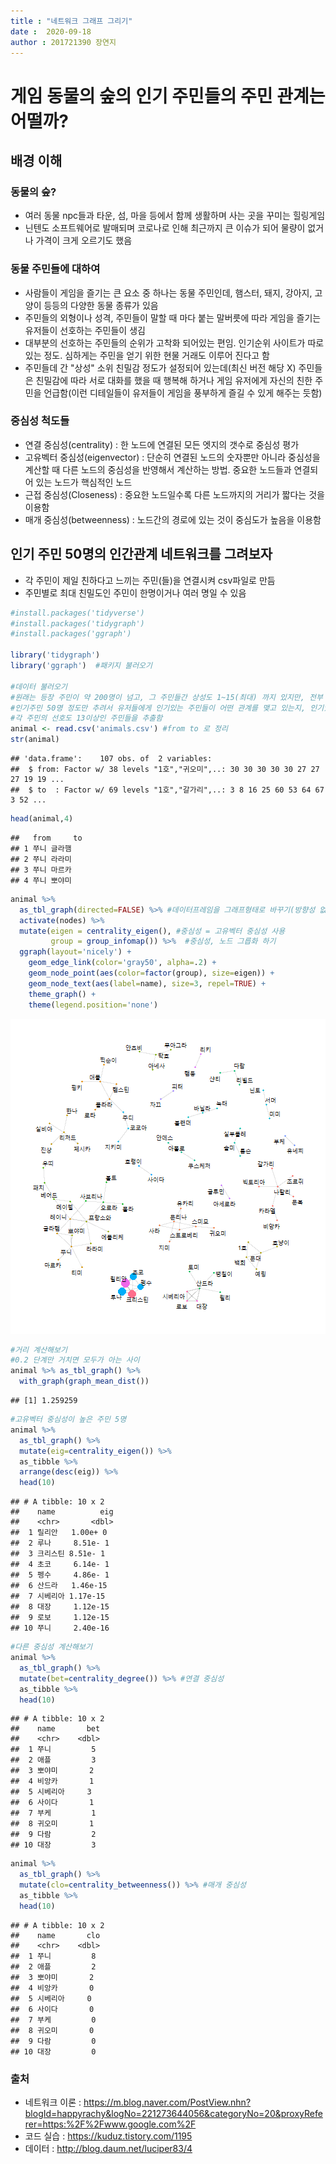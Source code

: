 ```yaml
---
title : "네트워크 그래프 그리기"
date :  2020-09-18
author : 201721390 장연지
---
```


# 게임 동물의 숲의 인기 주민들의 주민 관계는 어떨까?

## 배경 이해

### 동물의 숲?
  - 여러 동물 npc들과 타운, 섬, 마을 등에서 함께 생활하며 사는 곳을 꾸미는 힐링게임
  - 닌텐도 소프트웨어로 발매되며 코로나로 인해 최근까지 큰 이슈가 되어 물량이 없거나 가격이 크게 오르기도 했음

### 동물 주민들에 대하여
  - 사람들이 게임을 즐기는 큰 요소 중 하나는 동물 주민인데, 햄스터, 돼지, 강아지, 고양이 등등의 다양한 동물 종류가 있음
  - 주민들의 외형이나 성격, 주민들이 말할 때 마다 붙는 말버릇에 따라 게임을 즐기는 유저들이 선호하는 주민들이 생김
  - 대부분의 선호하는 주민들의 순위가 고착화 되어있는 편임. 인기순위 사이트가 따로 있는 정도. 심하게는 주민을 얻기 위한 현물 거래도 이루어 진다고 함
  - 주민들데 간 "상성" 소위 친밀감 정도가 설정되어 있는데(최신 버전 해당 X) 주민들은 친밀감에 따라 서로 대화를 했을 때 행복해 하거나 게임 유저에게 자신의 친한 주민을 언급함(이런 디테일들이 유저들이 게임을 풍부하게 즐길 수 있게 해주는 듯함)


  
### 중심성 척도들
  - 연결 중심성(centrality) : 한 노드에 연결된 모든 엣지의 갯수로 중심성 평가
  - 고유벡터 중심성(eigenvector) : 단순히 연결된 노드의 숫자뿐만 아니라 중심성을 계산할 때 다른 노드의 중심성을 반영해서 계산하는 방법. 중요한 노드들과 연결되어 있는 노드가 핵심적인 노드
  - 근접 중심성(Closeness) : 중요한 노드일수록 다른 노드까지의 거리가 짧다는 것을 이용함
  - 매개 중심성(betweenness) : 노드간의 경로에 있는 것이 중심도가 높음을 이용함
  
## 인기 주민 50명의 인간관계 네트워크를 그려보자
  - 각 주민이 제일 친하다고 느끼는 주민(들)을 연결시켜 csv파일로 만듬
  - 주민별로 최대 친밀도인 주민이 한명이거나 여러 명일 수 있음

```r
#install.packages('tidyverse')
#install.packages('tidygraph')
#install.packages('ggraph')

library('tidygraph')
library('ggraph')  #패키지 불러오기

#데이터 불러오기
#원래는 등장 주민이 약 200명이 넘고, 그 주민들간 상성도 1~15(최대) 까지 있지만, 전부 불러들이기엔 지도가 복잡해 질 것 같아
#인기주민 50명 정도만 추려서 유저들에게 인기있는 주민들이 어떤 관계를 맺고 있는지, 인기있는애들 끼리 친한지 지도를 그려보기로 함
#각 주민의 선호도 13이상인 주민들을 추출함
animal <- read.csv('animals.csv') #from to 로 정리
str(animal)
```

```
## 'data.frame':	107 obs. of  2 variables:
##  $ from: Factor w/ 38 levels "1호","귀오미",..: 30 30 30 30 30 27 27 27 19 19 ...
##  $ to  : Factor w/ 69 levels "1호","갈가리",..: 3 8 16 25 60 53 64 67 3 52 ...
```

```r
head(animal,4)
```

```
##   from     to
## 1 쭈니 글라햄
## 2 쭈니 라라미
## 3 쭈니 마르카
## 4 쭈니 뽀야미
```

```r
animal %>%
  as_tbl_graph(directed=FALSE) %>% #데이터프레임을 그래프형태로 바꾸기(방향성 없음)
  activate(nodes) %>% 
  mutate(eigen = centrality_eigen(), #중심성 = 고유벡터 중심성 사용
         group = group_infomap()) %>%  #중심성, 노드 그릅화 하기
  ggraph(layout='nicely') +
    geom_edge_link(color='gray50', alpha=.2) +
    geom_node_point(aes(color=factor(group), size=eigen)) +
    geom_node_text(aes(label=name), size=3, repel=TRUE) +
    theme_graph() +
    theme(legend.position='none')
```

![plot of chunk unnamed-chunk-1](figure/unnamed-chunk-1-1.png)

```r
#거리 계산해보기
#0.2 단계만 거치면 모두가 아는 사이
animal %>% as_tbl_graph() %>%
  with_graph(graph_mean_dist())
```

```
## [1] 1.259259
```

```r
#고유벡터 중심성이 높은 주민 5명
animal %>%
  as_tbl_graph() %>% 
  mutate(eig=centrality_eigen()) %>%
  as_tibble %>%
  arrange(desc(eig)) %>%
  head(10)
```

```
## # A tibble: 10 x 2
##    name          eig
##    <chr>       <dbl>
##  1 릴리안   1.00e+ 0
##  2 루나     8.51e- 1
##  3 크리스틴 8.51e- 1
##  4 초코     6.14e- 1
##  5 펭수     4.86e- 1
##  6 산드라   1.46e-15
##  7 시베리아 1.17e-15
##  8 대장     1.12e-15
##  9 로보     1.12e-15
## 10 쭈니     2.40e-16
```

```r
#다른 중심성 계산해보기
animal %>% 
  as_tbl_graph() %>% 
  mutate(bet=centrality_degree()) %>% #연결 중심성
  as_tibble %>%
  head(10)
```

```
## # A tibble: 10 x 2
##    name       bet
##    <chr>    <dbl>
##  1 쭈니         5
##  2 애플         3
##  3 뽀야미       2
##  4 비앙카       1
##  5 시베리아     3
##  6 사이다       1
##  7 부케         1
##  8 귀오미       1
##  9 다람         2
## 10 대장         3
```

```r
animal %>% 
  as_tbl_graph() %>% 
  mutate(clo=centrality_betweenness()) %>% #매개 중심성
  as_tibble %>%
  head(10)
```

```
## # A tibble: 10 x 2
##    name       clo
##    <chr>    <dbl>
##  1 쭈니         8
##  2 애플         2
##  3 뽀야미       2
##  4 비앙카       0
##  5 시베리아     0
##  6 사이다       0
##  7 부케         0
##  8 귀오미       0
##  9 다람         0
## 10 대장         0
```

### 출처
  - 네트워크 이론 : https://m.blog.naver.com/PostView.nhn?blogId=happyrachy&logNo=221273644056&categoryNo=20&proxyReferer=https:%2F%2Fwww.google.com%2F
  - 코드 실습 : https://kuduz.tistory.com/1195
  - 데이터 : http://blog.daum.net/luciper83/4 

